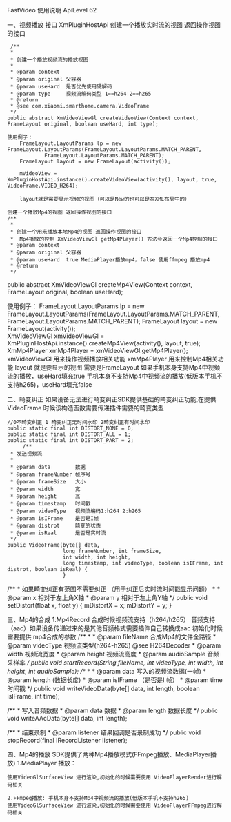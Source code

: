 ﻿FastVideo 使用说明
ApiLevel 62

一、视频播放
	接口 XmPluginHostApi
	创建一个播放实时流的视图 返回操作视图的接口
 
     /**
     * 
     * 创建一个播放视频流的播放视图
     *
     * @param context
     * @param original 父容器
     * @param useHard  是否优先使用硬解码
     * @param type     视频流编码类型 1==h264 2==h265
     * @return
     * @see com.xiaomi.smarthome.camera.VideoFrame
     */
	public abstract XmVideoViewGl createVideoView(Context context, FrameLayout original, boolean useHard, int type);
	
	使用例子：		
        FrameLayout.LayoutParams lp = new FrameLayout.LayoutParams(FrameLayout.LayoutParams.MATCH_PARENT,
                FrameLayout.LayoutParams.MATCH_PARENT);
        FrameLayout layout = new FrameLayout(activity());
      
        mVideoView = XmPluginHostApi.instance().createVideoView(activity(), layout, true, VideoFrame.VIDEO_H264);
		
		layout就是需要显示视频的视图（可以是New的也可以是在XML布局中的）
 
	创建一个播放Mp4的视图 返回操作视图的接口
    /**
     *
     * 创建一个用来播放本地Mp4的视图 返回操作视图的接口
     *	Mp4播放的控制 XmVideoViewGl getMp4Player() 方法会返回一个Mp4控制的接口
     * @param context
     * @param original 父容器
     * @param useHard  true MediaPlayer播放mp4，false 使用ffmpeg 播放mp4
     * @return
     */
   public abstract XmVideoViewGl createMp4View(Context context, FrameLayout original, boolean useHard);

   使用例子：
		FrameLayout.LayoutParams lp = new FrameLayout.LayoutParams(FrameLayout.LayoutParams.MATCH_PARENT, FrameLayout.LayoutParams.MATCH_PARENT);
        FrameLayout layout = new FrameLayout(activity());    
        XmVideoViewGl xmVideoViewGl = XmPluginHostApi.instance().createMp4View(activity(), layout, true);    
        XmMp4Player xmMp4Player = xmVideoViewGl.getMp4Player();
		xmVideoViewGl 用来操作视频播放相关功能
		xmMp4Player 用来控制Mp4相关功能
		layout 就是要显示的视图 需要是FrameLayout
	如果手机本身支持Mp4中视频流的播放，useHard填充true  手机本身不支持Mp4中视频流的播放(低版本手机不支持h265)，useHard填充false
	
	
二、畸变纠正 
	如果设备无法进行畸变纠正SDK提供基础的畸变纠正功能,在提供VideoFrame 时候该构造函数需要传递插件需要的畸变类型
	 
	//0不畸变纠正 1 畸变纠正无时间水印 2畸变纠正有时间水印
    public static final int DISTORT_NONE = 0;
    public static final int DISTORT_ALL = 1;
    public static final int DISTORT_PART = 2;
	     /**
     * 发送视频流
     *
     * @param data        数据
     * @param frameNumber 帧序号
     * @param frameSize   大小
     * @param width       宽
     * @param height      高
     * @param timestamp   时间戳
     * @param videoType   视频流编码1:h264 2:h265
     * @param isIFrame    是否是I帧
     * @param distrot     畸变的状态
     * @param isReal      是否是实时流
     */
    public VideoFrame(byte[] data,
                      long frameNumber, int frameSize,
                      int width, int height,
                      long timestamp, int videoType, boolean isIFrame, int distrot, boolean isReal) {
					  }

   /**
     * 如果畸变纠正有范围不需要纠正 （用于纠正后实时流时间戳显示问题）
     *
     * @param x 相对于左上角X轴
     * @param y 相对于左上角Y轴
     */
    public void setDistort(float x, float y) {
        mDistortX = x;
        mDistortY = y;
    }					  


三、Mp4的合成
1.Mp4Record  合成时候视频流支持（h264/h265） 音频支持（aac）如果设备传递过来的是其他音频格式需要插件自己转换成aac
初始化时候需要提供 mp4合成的参数
    /**
     * 
     * @param fileName 合成Mp4的文件全路径
     * @param videoType 视频流类型(h264-h265) @see H264Decoder
     * @param width 视频流宽度
     * @param height 视频流高度
     * @param audioSample 音频采样率
     */
  public void startRecord(String fileName, int videoType, int width, int height, int audioSample);
     /**
     * 
     * @param data 写入的视频流数据(一帧)
     * @param length (数据长度)
     * @param isIFrame （是否是I 帧）
     * @param time 时间戳
     */
  public  void writeVideoData(byte[] data, int length, boolean isIFrame, int time);
  
   /**
     * 写入音频数据
     * @param data 数据
     * @param length 数据长度
     */
  public  void writeAAcData(byte[] data, int length);
  
  /**
     * 结束录制
     * @param listener 结果回调是否录制成功
     */
  public void stopRecord(final IRecordListener listener);

四、Mp4的播放
	SDK提供了两种Mp4播放模式(FFmpeg播放、MediaPlayer播放)
	1.MediaPlayer 播放：
	
	使用VideoGlSurfaceView 进行渲染,初始化的时候需要使用 VideoPlayerRender进行解码相关
	
	2.FFmpeg播放: 手机本身不支持Mp4中视频流的播放(低版本手机不支持h265)
	使用VideoGlSurfaceView 进行渲染,初始化的时候需要使用 VideoPlayerFFmpeg进行解码相关
